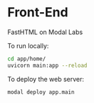 # Front-End

FastHTML on Modal Labs

To run locally:
```bash
cd app/home/
uvicorn main:app --reload
```

To deploy the web server:
```bash
modal deploy app.main
```

